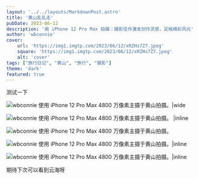 ```yaml
---
layout: '../../layouts/MarkdownPost.astro'
title: '黄山乱乱走'
pubDate: 2023-06-12
description: '用 iPhone 12 Pro Max 拍摄：摄影佳作激发创作灵感，定格精彩风光'
author: 'wbconnie'
cover:
    url: 'https://img1.imgtp.com/2023/06/12/xRZHs7Z7.jpeg'
    square: 'https://img1.imgtp.com/2023/06/12/xRZHs7Z7.jpeg'
    alt: 'cover'
tags: ["旅行日记", "黄山", "旅行", "摄影"] 
theme: 'dark'
featured: true
---
```



测试一下

![wbconnie 使用 iPhone 12 Pro Max 4800 万像素主摄于黄山拍摄。|wide](https://img1.imgtp.com/2023/06/12/KYLruPNK.jpeg)


![wbconnie 使用 iPhone 12 Pro Max 4800 万像素主摄于黄山拍摄。 |inline](https://img1.imgtp.com/2023/06/12/mbu0QmuG.jpeg)

![wbconnie 使用 iPhone 12 Pro Max 4800 万像素主摄于黄山拍摄。](https://img1.imgtp.com/2023/06/12/rWqjTqQK.jpeg)



![wbconnie 使用 iPhone 12 Pro Max 4800 万像素主摄于黄山拍摄。|inline](https://img1.imgtp.com/2023/06/12/xRZHs7Z7.jpeg)


![wbconnie 使用 iPhone 12 Pro Max 4800 万像素主摄于黄山拍摄。|inline](https://img1.imgtp.com/2023/06/12/6iGDlh3B.jpeg)


<p align="left">期待下次可以看到云海呀</p>
